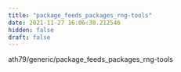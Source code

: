 ```yaml
---
title: "package_feeds_packages_rng-tools"
date: 2021-11-27 16:06:38.212546
hidden: false
draft: false
---
```


ath79/generic/package_feeds_packages_rng-tools

